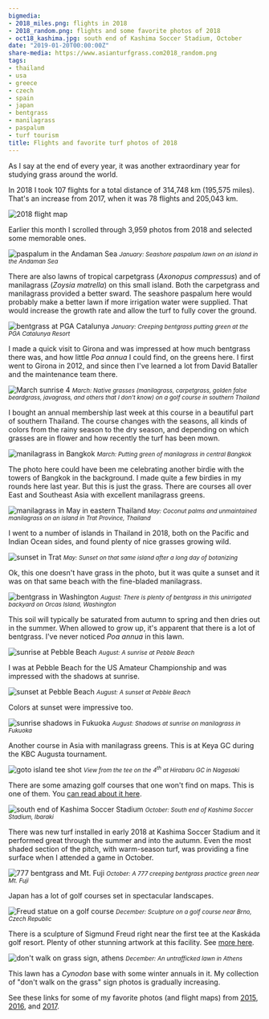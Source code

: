 ```yaml
---
bigmedia:
- 2018_miles.png: flights in 2018
- 2018_random.png: flights and some favorite photos of 2018
- oct18_kashima.jpg: south end of Kashima Soccer Stadium, October
date: "2019-01-20T00:00:00Z"
share-media: https://www.asianturfgrass.com2018_random.png
tags:
- thailand
- usa
- greece
- czech
- spain
- japan
- bentgrass
- manilagrass
- paspalum
- turf tourism
title: Flights and favorite turf photos of 2018
---
```


As I say at the end of every year, it was another extraordinary year for studying grass around the world.

In 2018 I took 107 flights for a total distance of 314,748 km (195,575 miles). That's an increase from 2017, when it was 78 flights and 205,043 km. 

![2018 flight map](2018_miles.png)

Earlier this month I scrolled through 3,959 photos from 2018 and selected some memorable ones.

![paspalum in the Andaman Sea](jan_andaman.jpg)
<small>*January: Seashore paspalum lawn on an island in the Andaman Sea*</small>

There are also lawns of tropical carpetgrass (*Axonopus compressus*) and of manilagrass (*Zoysia matrella*) on this small island. Both the carpetgrass and manilagrass provided a better sward. The seashore paspalum here would probably make a better lawn if more irrigation water were supplied. That would increase the growth rate and allow the turf to fully cover the ground.

![bentgrass at PGA Catalunya](jan_girona.jpg)
<small>*January: Creeping bentgrass putting green at the PGA Catalunya Resort*</small>

I made a quick visit to Girona and was impressed at how much bentgrass there was, and how little *Poa annua* I could find, on the greens here. I first went to Girona in 2012, and since then I've learned a lot from David Bataller and the maintenance team there.

![March sunrise 4](mar_sunrise_4.jpg)
<small>*March: Native grasses (manilagrass, carpetgrass, golden false beardgrass, javagrass, and others that I don't know) on a golf course in southern Thailand*</small>

I bought an annual membership last week at this course in a beautiful part of southern Thailand. The course changes with the seasons, all kinds of colors from the rainy season to the dry season, and depending on which grasses are in flower and how recently the turf has been mown.

![manilagrass in Bangkok](mar_manilagrass.jpg)
<small>*March: Putting green of manilagrass in central Bangkok*</small>

The photo here could have been me celebrating another birdie with the towers of Bangkok in the background. I made quite a few birdies in my rounds here last year. But this is just the grass. There are courses all over East and Southeast Asia with excellent manilagrass greens.

![manilagrass in May in eastern Thailand](may_manilagrass.jpg)
<small>*May: Coconut palms and unmaintained manilagrass on an island in Trat Province, Thailand*</small>

I went to a number of islands in Thailand in 2018, both on the Pacific and Indian Ocean sides, and found plenty of nice grasses growing wild.

![sunset in Trat](may_sunset.jpg)
<small>*May: Sunset on that same island after a long day of botanizing*</small>

Ok, this one doesn't have grass in the photo, but it was quite a sunset and it was on that same beach with the fine-bladed manilagrass. 

![bentgrass in Washington](aug_bentgrass.jpg)
<small>*August: There is plenty of bentgrass in this unirrigated backyard on Orcas Island, Washington*</small>

This soil will typically be saturated from autumn to spring and then dries out in the summer. When allowed to grow up, it's apparent that there is a lot of bentgrass. I've never noticed *Poa annua* in this lawn.

![sunrise at Pebble Beach](aug_sunrise.jpg)
<small>*August: A sunrise at Pebble Beach*</small>

I was at Pebble Beach for the US Amateur Championship and was impressed with the shadows at sunrise.

![sunset at Pebble Beach](aug_sunset.jpg)
<small>*August: A sunset at Pebble Beach*</small>

Colors at sunset were impressive too.

![sunrise shadows in Fukuoka](fukuoka_morning.jpg)
<small>*August: Shadows at sunrise on manilagrass in Fukuoka*</small>

Another course in Asia with manilagrass greens. This is at Keya GC during the KBC Augusta tournament. 

![goto island tee shot](sep_goto.jpg)
<small>*View from the tee on the 4<sup>th</sup> at Hirabaru GC in Nagasaki*</small>

There are some amazing golf courses that one won't find on maps. This is one of them. You [can read about it here](https://www.asianturfgrass.com/2018-10-10-botanizing-nippon-treasure-links/).

![south end of Kashima Soccer Stadium](oct18_kashima.jpg)
<small>*October: South end of Kashima Soccer Stadium, Ibaraki*</small>

There was new turf installed in early 2018 at Kashima Soccer Stadium and it performed great through the summer and into the autumn. Even the most shaded section of the pitch, with warm-season turf, was providing a fine surface when I attended a game in October.

![777 bentgrass and Mt. Fuji](oct_fuji.jpg)
<small>*October: A 777 creeping bentgrass practice green near Mt. Fuji*</small>

Japan has a lot of golf courses set in spectacular landscapes. 

![Freud statue on a golf course](dec_czech.jpg)
<small>*December: Sculpture on a golf course near Brno, Czech Republic*</small>

There is a sculpture of Sigmund Freud right near the first tee at the Kaskáda golf resort. Plenty of other stunning artwork at this facility. See [more here](https://www.asianturfgrass.com/2018-12-14-mlsn-grammar-gp-clipvol-czech/).

![don't walk on grass sign, athens](dec_athens.jpg)
<small>*December: An untrafficked lawn in Athens*</small>

This lawn has a *Cynodon* base with some winter annuals in it. My collection of "don't walk on the grass" sign photos is gradually increasing.

See these links for some of my favorite photos (and flight maps) from [2015](http://www.blog.asianturfgrass.com/2015/12/map-of-all-the-flights-i-took-this-year.html), [2016](http://www.blog.asianturfgrass.com/2016/12/map-of-all-the-flights-i-took-in-2016.html), and [2017](https://www.asianturfgrass.com/2017-12-29-flights-and-favorite-turf-photos-2017/). 









